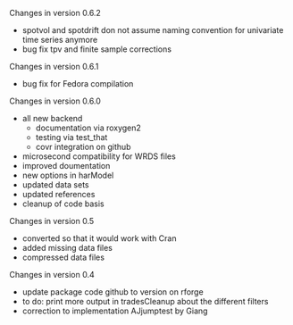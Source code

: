  Changes in version 0.6.2
 - spotvol and spotdrift don not assume naming convention for univariate time series anymore
 - bug fix tpv and finite sample corrections
 
 Changes in version 0.6.1
 - bug fix for Fedora compilation
 
 Changes in version 0.6.0
 - all new backend
   - documentation via roxygen2
   - testing via test_that
   - covr integration on github
 - microsecond compatibility for WRDS files
 - improved doumentation
 - new options in harModel
 - updated data sets
 - updated references
 - cleanup of code basis
 
Changes in version 0.5
 - converted so that it would work with Cran
 - added missing data files
 - compressed data files

Changes in version 0.4
 - update package code github to version on rforge
 - to do: print more output in tradesCleanup about the different filters
 - correction to implementation AJjumptest by Giang


 



 
